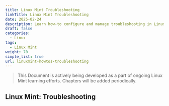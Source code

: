 ```yaml
---
title: Linux Mint Troubleshooting
linkTitle: Linux Mint Troubleshooting
date: 2025-02-24
description: Learn how-to configure and manage troubleshooting in Linux Mint with this step-by-step guide on troubleshooting tasks and best practices for Linux Mint.
draft: false
categories:
  - Linux
tags:
  - Linux Mint
weight: 70
simple_list: true
url: linuxmint-howtos-troubleshooting
---
```


> This Document is actively being developed as a part of ongoing Linux Mint learning efforts. Chapters will be added periodically.

## Linux Mint: Troubleshooting
